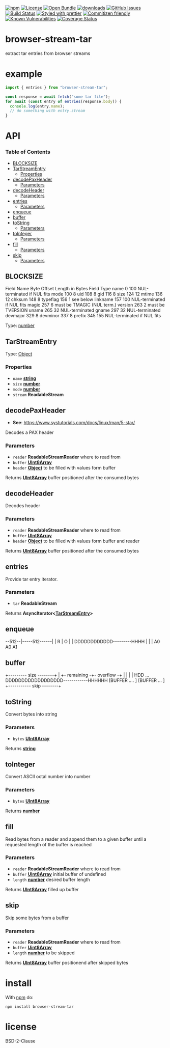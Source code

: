 [![npm](https://img.shields.io/npm/v/browser-stream-tar.svg)](https://www.npmjs.com/package/browser-stream-tar)
[![License](https://img.shields.io/badge/License-BSD%203--Clause-blue.svg)](https://opensource.org/licenses/BSD-3-Clause)
[![Open Bundle](https://bundlejs.com/badge-light.svg)](https://bundlejs.com/?q=browser-stream-tar)
[![downloads](http://img.shields.io/npm/dm/browser-stream-tar.svg?style=flat-square)](https://npmjs.org/package/browser-stream-tar)
[![GitHub Issues](https://img.shields.io/github/issues/k0nsti/browser-stream-tar.svg?style=flat-square)](https://github.com/k0nsti/browser-stream-tar/issues)
[![Build Status](https://img.shields.io/endpoint.svg?url=https%3A%2F%2Factions-badge.atrox.dev%2Fk0nsti%2Fbrowser-stream-tar%2Fbadge\&style=flat)](https://actions-badge.atrox.dev/k0nsti/browser-stream-tar/goto)
[![Styled with prettier](https://img.shields.io/badge/styled_with-prettier-ff69b4.svg)](https://github.com/prettier/prettier)
[![Commitizen friendly](https://img.shields.io/badge/commitizen-friendly-brightgreen.svg)](http://commitizen.github.io/cz-cli/)
[![Known Vulnerabilities](https://snyk.io/test/github/k0nsti/browser-stream-tar/badge.svg)](https://snyk.io/test/github/k0nsti/browser-stream-tar)
[![Coverage Status](https://coveralls.io/repos/k0nsti/browser-stream-tar/badge.svg)](https://coveralls.io/github/k0nsti/browser-stream-tar)

# browser-stream-tar

extract tar entries from browser streams

# example

```js
import { entries } from "browser-stream-tar";

const response = await fetch("some tar file");
for await (const entry of entries(response.body)) {
  console.log(entry.name);
  // do something with entry.stream
}
```

# API

<!-- Generated by documentation.js. Update this documentation by updating the source code. -->

### Table of Contents

*   [BLOCKSIZE](#blocksize)
*   [TarStreamEntry](#tarstreamentry)
    *   [Properties](#properties)
*   [decodePaxHeader](#decodepaxheader)
    *   [Parameters](#parameters)
*   [decodeHeader](#decodeheader)
    *   [Parameters](#parameters-1)
*   [entries](#entries)
    *   [Parameters](#parameters-2)
*   [enqueue](#enqueue)
*   [buffer](#buffer)
*   [toString](#tostring)
    *   [Parameters](#parameters-3)
*   [toInteger](#tointeger)
    *   [Parameters](#parameters-4)
*   [fill](#fill)
    *   [Parameters](#parameters-5)
*   [skip](#skip)
    *   [Parameters](#parameters-6)

## BLOCKSIZE

Field Name   Byte Offset     Length in Bytes Field Type
name         0               100             NUL-terminated if NUL fits
mode         100             8
uid          108             8
gid          116             8
size         124             12
mtime        136             12
chksum       148             8
typeflag     156             1               see below
linkname     157             100             NUL-terminated if NUL fits
magic        257             6               must be TMAGIC (NUL term.)
version      263             2               must be TVERSION
uname        265             32              NUL-terminated
gname        297             32              NUL-terminated
devmajor     329             8
devminor     337             8
prefix       345             155             NUL-terminated if NUL fits

Type: [number](https://developer.mozilla.org/docs/Web/JavaScript/Reference/Global_Objects/Number)

## TarStreamEntry

Type: [Object](https://developer.mozilla.org/docs/Web/JavaScript/Reference/Global_Objects/Object)

### Properties

*   `name` **[string](https://developer.mozilla.org/docs/Web/JavaScript/Reference/Global_Objects/String)**&#x20;
*   `size` **[number](https://developer.mozilla.org/docs/Web/JavaScript/Reference/Global_Objects/Number)**&#x20;
*   `mode` **[number](https://developer.mozilla.org/docs/Web/JavaScript/Reference/Global_Objects/Number)**&#x20;
*   `stream` **ReadableStream**&#x20;

## decodePaxHeader

*   **See**: <https://www.systutorials.com/docs/linux/man/5-star/>

Decodes a PAX header

### Parameters

*   `reader` **ReadableStreamReader** where to read from
*   `buffer` **[UInt8Array](https://developer.mozilla.org/docs/Web/JavaScript/Reference/Global_Objects/Uint8Array)**&#x20;
*   `header` **[Object](https://developer.mozilla.org/docs/Web/JavaScript/Reference/Global_Objects/Object)** to be filled with values form buffer

Returns **[UInt8Array](https://developer.mozilla.org/docs/Web/JavaScript/Reference/Global_Objects/Uint8Array)** buffer positioned after the consumed bytes

## decodeHeader

Decodes header

### Parameters

*   `reader` **ReadableStreamReader** where to read from
*   `buffer` **[UInt8Array](https://developer.mozilla.org/docs/Web/JavaScript/Reference/Global_Objects/Uint8Array)**&#x20;
*   `header` **[Object](https://developer.mozilla.org/docs/Web/JavaScript/Reference/Global_Objects/Object)** to be filled with values form buffer and reader

Returns **[UInt8Array](https://developer.mozilla.org/docs/Web/JavaScript/Reference/Global_Objects/Uint8Array)** buffer positioned after the consumed bytes

## entries

Provide tar entry iterator.

### Parameters

*   `tar` **ReadableStream**&#x20;

Returns **AsyncIterator<[TarStreamEntry](#tarstreamentry)>**&#x20;

## enqueue

\--512--|-----512------|
|  R |     O   |
|
DDDDDDDDDDDD---------HHHH
|    |         |
A0   A0        A1

## buffer

+--------- size --------+
|         +- remaining -+- overflow -+
|         |             |            |
HDD ... DDDDDDDDDDDDDDDDDD------------HHHHHH
\[BUFFER .... ]             \[BUFFER ... ]
+-----------  skip --------+

## toString

Convert bytes into string

### Parameters

*   `bytes` **[UInt8Array](https://developer.mozilla.org/docs/Web/JavaScript/Reference/Global_Objects/Uint8Array)**&#x20;

Returns **[string](https://developer.mozilla.org/docs/Web/JavaScript/Reference/Global_Objects/String)**&#x20;

## toInteger

Convert ASCII octal number into number

### Parameters

*   `bytes` **[UInt8Array](https://developer.mozilla.org/docs/Web/JavaScript/Reference/Global_Objects/Uint8Array)**&#x20;

Returns **[number](https://developer.mozilla.org/docs/Web/JavaScript/Reference/Global_Objects/Number)**&#x20;

## fill

Read bytes from a reader and append them to a given buffer until a requested length of the buffer is reached

### Parameters

*   `reader` **ReadableStreamReader** where to read from
*   `buffer` **[UInt8Array](https://developer.mozilla.org/docs/Web/JavaScript/Reference/Global_Objects/Uint8Array)** initial buffer of undefined
*   `length` **[number](https://developer.mozilla.org/docs/Web/JavaScript/Reference/Global_Objects/Number)** desired buffer length

Returns **[UInt8Array](https://developer.mozilla.org/docs/Web/JavaScript/Reference/Global_Objects/Uint8Array)** filled up buffer

## skip

Skip some bytes from a buffer

### Parameters

*   `reader` **ReadableStreamReader** where to read from
*   `buffer` **[Uint8Array](https://developer.mozilla.org/docs/Web/JavaScript/Reference/Global_Objects/Uint8Array)**&#x20;
*   `length` **[number](https://developer.mozilla.org/docs/Web/JavaScript/Reference/Global_Objects/Number)** to be skipped

Returns **[UInt8Array](https://developer.mozilla.org/docs/Web/JavaScript/Reference/Global_Objects/Uint8Array)** buffer positionend after skipped bytes

# install

With [npm](http://npmjs.org) do:

```shell
npm install browser-stream-tar
```

# license

BSD-2-Clause
